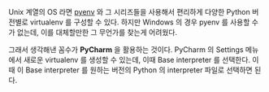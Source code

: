 Unix 계열의 OS 라면 [pyenv](https://github.com/yyuu/pyenv) 와 그 시리즈들을 사용해서 편리하게 다양한 Python 버전별로 virtualenv 를 구성할 수 있다. 하지만 Windows 의 경우 pyenv 를 사용할 수가 없는데, 이를 대체할만한 그 무언가를 찾는게 어려웠다.

그래서 생각해낸 꼼수가 **PyCharm** 을 활용하는 것이다. PyCharm 의 Settings 메뉴에서 새로운 virtualenv 를 생성할 수 있는데, 이때 Base interpreter 를 선택한다. 이때 이 Base interpreter 를 원하는 버전의 Python 의 interpreter 파일로 선택하면 된다.